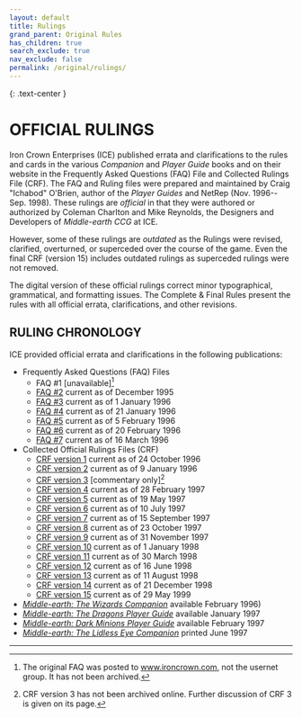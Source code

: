 ```yaml
---
layout: default
title: Rulings
grand_parent: Original Rules
has_children: true
search_exclude: true
nav_exclude: false
permalink: /original/rulings/
---
```


{: .text-center }
# OFFICIAL RULINGS

Iron Crown Enterprises (ICE) published errata and clarifications to the rules and cards in the various _Companion_ and _Player Guide_ books and on their website in the Frequently Asked Questions (FAQ) File and Collected Rulings File (CRF). The FAQ and Ruling files were prepared and maintained by Craig "Ichabod" O'Brien, author of the _Player Guides_ and NetRep (Nov. 1996--Sep. 1998). These rulings are _official_ in that they were authored or authorized by Coleman Charlton and Mike Reynolds, the Designers and Developers of _Middle-earth CCG_ at ICE. 

However, some of these rulings are _outdated_ as the Rulings were revised, clarified, overturned, or superceded over the course of the game. Even the final CRF (version 15) includes outdated rulings as superceded rulings were not removed. 

The digital version of these official rulings correct minor typographical, grammatical, and formatting issues. The Complete & Final Rules present the rules with all official errata, clarifications, and other revisions.

## RULING CHRONOLOGY

ICE provided official errata and clarifications in the following publications:

 - Frequently Asked Questions (FAQ) Files
     - FAQ #1 \[unavailable][^CRF1]
     - [FAQ #2](./faq-2) current as of December 1995
     - [FAQ #3](./faq-3) current as of 1 January 1996
     - [FAQ #4](./faq-4) current as of 21 January 1996
     - [FAQ #5](./faq-5) current as of 5 February 1996
     - [FAQ #6](./faq-6) current as of 20 February 1996
     - [FAQ #7](./faq-7) current as of 16 March 1996
 - Collected Official Rulings Files (CRF)
     - [CRF version 1](./crf-1) current as of 24 October 1996
     - [CRF version 2](./crf-2) current as of 9 January 1996
     - [CRF version 3](./crf-3) \[commentary only][^CRF3]
     - [CRF version 4](./crf-4) current as of 28 February 1997 
     - [CRF version 5](./crf-5) current as of 19 May 1997
     - [CRF version 6](./crf-6) current as of 10 July 1997
     - [CRF version 7](./crf-7) current as of 15 September 1997
     - [CRF version 8](./crf-8) current as of 23 October 1997
     - [CRF version 9](./crf-9) current as of 31 November 1997
     - [CRF version 10](./crf-10) current as of 1 January 1998
     - [CRF version 11](./crf-11) current as of 30 March 1998
     - [CRF version 12](./crf-12) current as of 16 June 1998
     - [CRF version 13](./crf-13) current as of 11 August 1998
     - [CRF version 14](./crf-14) current as of 21 December 1998
     - [CRF version 15](./crf-15) current as of 29 May 1999
 - [_Middle-earth: The Wizards Companion_](./wizards-companion-rulings.md) available February 1996)
 - [_Middle-earth: The Dragons Player Guide_](./the-dragons-player-guide-rulings) available January 1997
 - [_Middle-earth: Dark Minions Player Guide_](./dark-minions-player-guide-rulings) available February 1997
 - [_Middle-earth: The Lidless Eye Companion_](./the-lidless-eye-companion-rulings) printed June 1997

---

[^CRF1]: The original FAQ was posted to www.ironcrown.com, not the usernet group. It has not been archived.
[^CRF3]: CRF version 3 has not been archived online. Further discussion of CRF 3 is given on its page.
